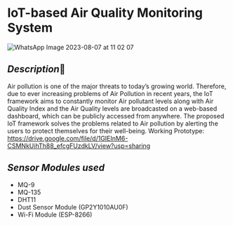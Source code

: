 # IoT-based Air Quality Monitoring System
![WhatsApp Image 2023-08-07 at 11 02 07](https://github.com/deepikamarella/IOT___Project/assets/85820703/2e1b3c4b-6697-405d-9742-2fc45419ca31)
## ***Description***📝
Air pollution is one of the major threats to today’s growing world. Therefore, due to ever increasing problems of Air Pollution in recent years, the IoT 
framework aims to constantly monitor Air pollutant levels along with Air Quality Index and 
the Air Quality levels are broadcasted on a web-based dashboard, which can be publicly 
accessed from anywhere. The proposed IoT framework solves the problems related to Air 
pollution by alerting the users to protect themselves for their well-being.
Working Prototype: https://drive.google.com/file/d/1GIEInM6-CSMNkUihTh88_efcgFUzdkLV/view?usp=sharing 

## ***Sensor Modules used***
* MQ-9
* MQ-135
* DHT11
* Dust Sensor Module (GP2Y1010AU0F)
* Wi-Fi Module (ESP-8266)
